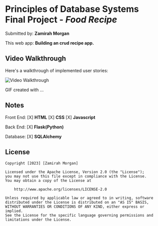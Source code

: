 # Principles of Database Systems Final Project - *Food Recipe*

Submitted by: **Zamirah Morgan**

This web app: **Building an crud recipe app.**


## Video Walkthrough

Here's a walkthrough of implemented user stories:

<img src='https://github.com/zmor-prog/FoodRecipeCrud/blob/main/foodcrudfinal.gif' title='Video Walkthrough' width='' alt='Video Walkthrough' />

<!-- Replace this with whatever GIF tool you used! -->
GIF created with ...  
<!-- Recommended tools:
[Kap](https://getkap.co/) for macOS
[ScreenToGif](https://www.screentogif.com/) for Windows
[peek](https://github.com/phw/peek) for Linux. -->

## Notes

Front End:
 [X] **HTML**
 [X] **CSS**
 [X] **Javascript**
 
 Back End:
 [X] **Flask(Python)**
 
 Database:
 [X] **SQLAlchemy**
 

## License

    Copyright [2023] [Zamirah Morgan]

    Licensed under the Apache License, Version 2.0 (the "License");
    you may not use this file except in compliance with the License.
    You may obtain a copy of the License at

        http://www.apache.org/licenses/LICENSE-2.0

    Unless required by applicable law or agreed to in writing, software
    distributed under the License is distributed on an "AS IS" BASIS,
    WITHOUT WARRANTIES OR CONDITIONS OF ANY KIND, either express or implied.
    See the License for the specific language governing permissions and
    limitations under the License.
 
